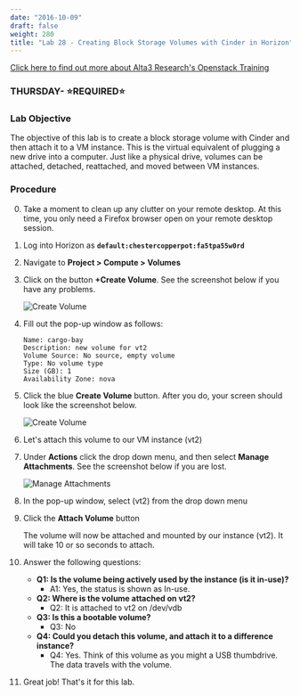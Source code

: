 ```yaml
---
date: "2016-10-09"
draft: false
weight: 280
title: "Lab 28 - Creating Block Storage Volumes with Cinder in Horizon"
---
```

[Click here to find out more about Alta3 Research's Openstack Training](https://alta3.com/courses/openstack)

### THURSDAY- &#x2B50;REQUIRED&#x2B50;

### Lab Objective 

The objective of this lab is to create a block storage volume with Cinder and then attach it to a VM instance. This is the virtual equivalent of plugging a new drive into a computer. Just like a physical drive, volumes can be attached, detached, reattached, and moved between VM instances.

### Procedure

0. Take a moment to clean up any clutter on your remote desktop. At this time, you only need a Firefox browser open on your remote desktop session.

0. Log into Horizon as **`default:chestercopperpot:fa5tpa55w0rd`**

0. Navigate to **Project > Compute > Volumes**

0. Click on the button **+Create Volume**. See the screenshot below if you have any problems.

    ![Create Volume](https://alta3.com/labs/images/alta3_lab_horizon_volume_create.png)

0. Fill out the pop-up window as follows:

    ```
    Name: cargo-bay
    Description: new volume for vt2
    Volume Source: No source, empty volume
    Type: No volume type
    Size (GB): 1
    Availability Zone: nova
    ```
	
0. Click the blue **Create Volume** button. After you do, your screen should look like the screenshot below.

    ![Create Volume](https://alta3.com/labs/images/alta3_lab_horizon_volume_created_done.png)

0. Let's attach this volume to our VM instance (vt2)

0. Under **Actions** click the drop down menu, and then select **Manage Attachments**. See the screenshot below if you are lost.
	
    ![Manage Attachments](https://alta3.com/labs/images/alta3_lab_horizon_volume_attach.png)	
	
0. In the pop-up window, select (vt2) from the drop down menu

0. Click the **Attach Volume** button

    >
    The volume will now be attached and mounted by our instance (vt2). It will take 10 or so seconds to attach.
	
0. Answer the following questions:
    - **Q1: Is the volume being actively used by the instance (is it in-use)?**
      - A1: Yes, the status is shown as In-use.
    - **Q2: Where is the volume attached on vt2?**
      - Q2: It is attached to vt2 on /dev/vdb
    - **Q3: Is this a bootable volume?**
      - Q3: No
    - **Q4: Could you detach this volume, and attach it to a difference instance?**
      - Q4: Yes. Think of this volume as you might a USB thumbdrive. The data travels with the volume.
	
0. Great job! That's it for this lab.
